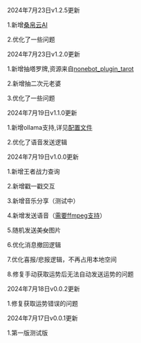 2024年7月23日v1.2.5更新

1.新增[桑帛云AI](https://api.lolimi.cn/)

2.优化了一些问题

2024年7月23日v1.2.0更新

1.新增抽塔罗牌,资源来自[nonebot_plugin_tarot](https://github.com/MinatoAquaCrews/nonebot_plugin_tarot)

2.新增抽二次元老婆

3.优化了一些问题

2024年7月19日v1.1.0更新

1.新增ollama支持,详见[配置文件](CONFIG.md)

2.优化了语音发送逻辑

2024年7月19日v1.0.0更新

1.新增王者战力查询

2.新增戳一戳交互

3.新增音乐分享（测试中）

4.新增发送语音（[需要ffmpeg支持](https://napneko.github.io/zh-CN/guide/faq#:~:text=%E6%89%8B%E5%8A%A8%E9%85%8D%E7%BD%AE%20ffmpeg%20%E8%B7%AF%E5%BE%84)）

5.随机发送~~美女~~图片

6.优化消息撤回逻辑

7.优化喜报/悲报逻辑，不再占用本地空间

8.修复手动获取运势后无法自动发送运势的问题

2024年7月18日v0.0.2更新

1.修复获取运势错误的问题

2024年7月17日v0.0.1更新

1.第一版测试版
